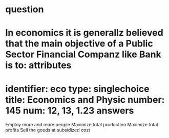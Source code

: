 question
==========
In economics it is generallz believed that the main objective of
a Public Sector Financial Companz like Bank is to:
attributes
==========
identifier: eco
type: singlechoice
title: Economics and Physic
number: 145
num: 12, 13, 1.23
answers
======
Employ more and more people
Maximize total production
Maximize total profits
Sell the goods at subsidized cost

